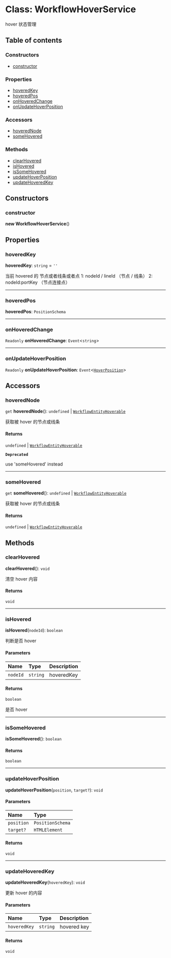 # Class: WorkflowHoverService

hover 状态管理

## Table of contents

### Constructors

* [constructor](/auto-docs/free-layout-core/classes/WorkflowHoverService.md#constructor)

### Properties

* [hoveredKey](/auto-docs/free-layout-core/classes/WorkflowHoverService.md#hoveredkey)
* [hoveredPos](/auto-docs/free-layout-core/classes/WorkflowHoverService.md#hoveredpos)
* [onHoveredChange](/auto-docs/free-layout-core/classes/WorkflowHoverService.md#onhoveredchange)
* [onUpdateHoverPosition](/auto-docs/free-layout-core/classes/WorkflowHoverService.md#onupdatehoverposition)

### Accessors

* [hoveredNode](/auto-docs/free-layout-core/classes/WorkflowHoverService.md#hoverednode)
* [someHovered](/auto-docs/free-layout-core/classes/WorkflowHoverService.md#somehovered)

### Methods

* [clearHovered](/auto-docs/free-layout-core/classes/WorkflowHoverService.md#clearhovered)
* [isHovered](/auto-docs/free-layout-core/classes/WorkflowHoverService.md#ishovered)
* [isSomeHovered](/auto-docs/free-layout-core/classes/WorkflowHoverService.md#issomehovered)
* [updateHoverPosition](/auto-docs/free-layout-core/classes/WorkflowHoverService.md#updatehoverposition)
* [updateHoveredKey](/auto-docs/free-layout-core/classes/WorkflowHoverService.md#updatehoveredkey)

## Constructors

### constructor

**new WorkflowHoverService**()

## Properties

### hoveredKey

**hoveredKey**: `string` = `''`

当前 hovered 的 节点或者线条或者点
1: nodeId / lineId  （节点 / 线条）
2: nodeId:portKey  （节点连接点）

***

### hoveredPos

**hoveredPos**: `PositionSchema`

***

### onHoveredChange

`Readonly` **onHoveredChange**: `Event`<`string`>

***

### onUpdateHoverPosition

`Readonly` **onUpdateHoverPosition**: `Event`<[`HoverPosition`](/auto-docs/free-layout-core/interfaces/HoverPosition.md)>

## Accessors

### hoveredNode

`get` **hoveredNode**(): `undefined` | [`WorkflowEntityHoverable`](/auto-docs/free-layout-core/types/WorkflowEntityHoverable.md)

获取被 hover 的节点或线条

#### Returns

`undefined` | [`WorkflowEntityHoverable`](/auto-docs/free-layout-core/types/WorkflowEntityHoverable.md)

**`Deprecated`**

use 'someHovered' instead

***

### someHovered

`get` **someHovered**(): `undefined` | [`WorkflowEntityHoverable`](/auto-docs/free-layout-core/types/WorkflowEntityHoverable.md)

获取被 hover 的节点或线条

#### Returns

`undefined` | [`WorkflowEntityHoverable`](/auto-docs/free-layout-core/types/WorkflowEntityHoverable.md)

## Methods

### clearHovered

**clearHovered**(): `void`

清空 hover 内容

#### Returns

`void`

***

### isHovered

**isHovered**(`nodeId`): `boolean`

判断是否 hover

#### Parameters

| Name | Type | Description |
| :------ | :------ | :------ |
| `nodeId` | `string` | hoveredKey |

#### Returns

`boolean`

是否 hover

***

### isSomeHovered

**isSomeHovered**(): `boolean`

#### Returns

`boolean`

***

### updateHoverPosition

**updateHoverPosition**(`position`, `target?`): `void`

#### Parameters

| Name | Type |
| :------ | :------ |
| `position` | `PositionSchema` |
| `target?` | `HTMLElement` |

#### Returns

`void`

***

### updateHoveredKey

**updateHoveredKey**(`hoveredKey`): `void`

更新 hover 的内容

#### Parameters

| Name | Type | Description |
| :------ | :------ | :------ |
| `hoveredKey` | `string` | hovered key |

#### Returns

`void`
